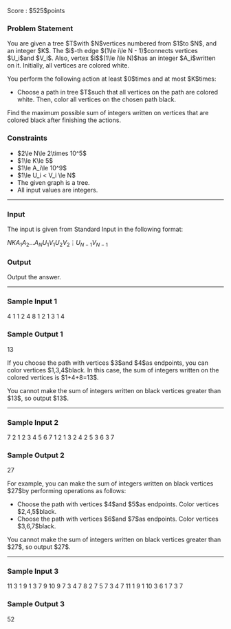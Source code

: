 
<div>

<span>

<span>

<p>
Score : $525$points
</p>

<div>

<section>

### **Problem Statement**

<p>
You are given a tree $T$with $N$vertices numbered from $1$to $N$, and an integer $K$. The $i$-th edge $(1\le i\le N - 1)$connects vertices $U_i$and $V_i$. Also, vertex $i$$(1\le i\le N)$has an integer $A_i$written on it. Initially, all vertices are colored white.
</p>

<p>
You perform the following action at least $0$times and at most $K$times:
</p>

<ul>

<li>
Choose a path in tree $T$such that all vertices on the path are colored white. Then, color all vertices on the chosen path black.
</li>

</ul>

<p>
Find the maximum possible sum of integers written on vertices that are colored black after finishing the actions.
</p>

</section>

</div>

<div>

<section>

### **Constraints**

<ul>

<li>
$2\le N\le 2\times 10^5$
</li>

<li>
$1\le K\le 5$
</li>

<li>
$1\le A_i\le 10^9$
</li>

<li>
$1\le U_i < V_i \le N$
</li>

<li>
The given graph is a tree.
</li>

<li>
All input values are integers.
</li>

</ul>

</section>

</div>

---

<div>

<div>

<section>

### **Input**

<p>
The input is given from Standard Input in the following format:
</p>

<div>

$N$$K$$A_1$$A_2$$\ldots$$A_N$$U_1$$V_1$$U_2$$V_2$$\vdots$$U_{N-1}$$V_{N-1}$
</div>

</section>

</div>

<div>

<section>

### **Output**

<p>
Output the answer.
</p>

</section>

</div>

</div>

---

<div>

<section>

### **Sample Input 1**

<div>

4 1
1 2 4 8
1 2
1 3
1 4

</div>

</section>

</div>

<div>

<section>

### **Sample Output 1**

<div>

13

</div>

<p>
If you choose the path with vertices $3$and $4$as endpoints, you can color vertices $1,3,4$black. In this case, the sum of integers written on the colored vertices is $1+4+8=13$.
</p>

<p>
You cannot make the sum of integers written on black vertices greater than $13$, so output $13$.
</p>

</section>

</div>

---

<div>

<section>

### **Sample Input 2**

<div>

7 2
1 2 3 4 5 6 7
1 2
1 3
2 4
2 5
3 6
3 7

</div>

</section>

</div>

<div>

<section>

### **Sample Output 2**

<div>

27

</div>

<p>
For example, you can make the sum of integers written on black vertices $27$by performing operations as follows:
</p>

<ul>

<li>
Choose the path with vertices $4$and $5$as endpoints. Color vertices $2,4,5$black.
</li>

<li>
Choose the path with vertices $6$and $7$as endpoints. Color vertices $3,6,7$black.
</li>

</ul>

<p>
You cannot make the sum of integers written on black vertices greater than $27$, so output $27$.
</p>

</section>

</div>

---

<div>

<section>

### **Sample Input 3**

<div>

11 3
1 9 1 3 7 9 10 9 7 3 4
7 8
2 7
5 7
3 4
7 11
1 9
1 10
3 6
1 7
3 7

</div>

</section>

</div>

<div>

<section>

### **Sample Output 3**

<div>

52

</div>

</section>

</div>

</span>

</span>

</div>
